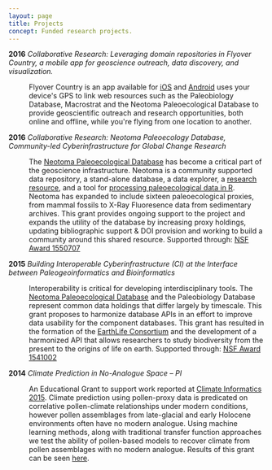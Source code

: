 ```yaml
---
layout: page
title: Projects
concept: Funded research projects.
---
```


**2016** <cite>Collaborative Research: Leveraging domain repositories in Flyover Country, a mobile app for geoscience outreach, data discovery, and visualization.</cite>

<p style="margin-left: 40px">Flyover Country is an app available for <a target="_blank" href="https://itunes.apple.com/us/app/flyover-country/id1059886913?mt=8">iOS</a> and <a target="_blank" href="https://play.google.com/store/apps/details?id=com.ionicframework.app303739&hl=en">Android</a> uses your device's GPS to link web resources such as the Paleobiology Database, Macrostrat and the Neotoma Paleoecological Database to provide geoscientific outreach and research opportunities, both online and offline, while you're flying from one location to another.</p>

**2016** <cite>Collaborative Research: Neotoma Paleoecology Database, Community-led Cyberinfrastructure for Global Change Research</cite>

<p style="margin-left: 40px">The <a target="_blank" href="http://neotomadb.org">Neotoma Paleoecological Database</a> has become a critical part of the geoscience infrastructure.  Neotoma is a community supported data repository, a stand-alone database, a data explorer, a <a target="_blank" href="https://scholar.google.com/citations?user=idoixqkAAAAJ&hl=en">research resource</a>, and a tool for <a target="_blank" href="https://cran.r-project.org/web/packages/neotoma/">processing paleoecological data in R</a>. Neotoma has expanded to include sixteen paleoecological proxies, from mammal fossils to X-Ray Fluoresence data from sedimentary archives. This grant provides ongoing support to the project and expands the utility of the database by increasing proxy holdings, updating bibliographic support & DOI provision and working to build a community around this shared resource. Supported through: <a target="_blank" href="https://nsf.gov/awardsearch/showAward?AWD_ID=1550707">NSF Award 1550707</a><br></p>

**2015** <cite>Building Interoperable Cyberinfrastructure (CI) at the Interface between Paleogeoinformatics and Bioinformatics</cite>

<p style="margin-left: 40px">Interoperability is critical for developing interdisciplinary tools. The <a target="_blank" href="http://neotomadb.org">Neotoma Paleoecological Database</a> and the Paleobiology Database represent common data holdings that differ largely by timescale.  This grant proposes to harmonize database APIs in an effort to improve data usability for the component databases.  This grant has resulted in the formation of the <a target="_blank" href="http://earthlifeconsortium.org">EarthLife Consortium</a> and the development of a harmonized API that allows researchers to study biodiversity from the present to the origins of life on earth. Supported through: <a target="_blank" href="https://nsf.gov/awardsearch/showAward?AWD_ID=1541002">NSF Award 1541002</a><br></p>

**2014**	<cite>Climate Prediction in No-Analogue Space – PI</cite>

<p style="margin-left: 40px">An Educational Grant to support work reported at <a target="_blank" href="https://www2.cisl.ucar.edu/events/workshops/climate-informatics/2015/home">Climate Informatics 2015</a>.  Climate prediction using pollen-proxy data is predicated on correlative pollen-climate relationships under modern conditions, however pollen assemblages from late-glacial and early Holocene environments often have no modern analogue.  Using machine learning methods, along with traditional transfer function approaches we test the ability of pollen-based models to recover climate from pollen assemblages with no modern analogue.  Results of this grant can be seen <a target="_blank" href="https://www2.cisl.ucar.edu/sites/default/files/11-%20Goring.pdf">here</a>.<br></p>